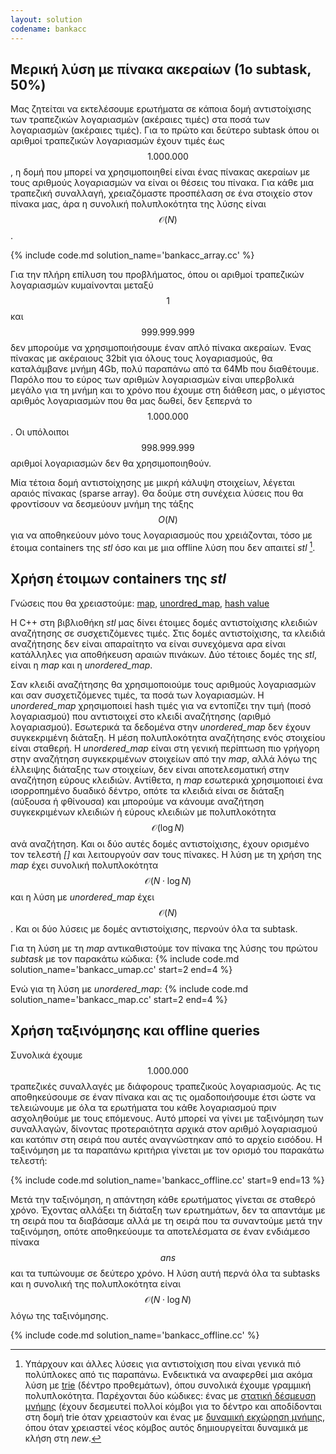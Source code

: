 ```yaml
---
layout: solution
codename: bankacc
---
```



## Μερική λύση με πίνακα ακεραίων (1ο subtask, 50%)

Μας ζητείται να εκτελέσουμε ερωτήματα σε κάποια δομή αντιστοίχισης των τραπεζικών λογαριασμών (ακέραιες τιμές) στα ποσά των λογαριασμών (ακέραιες τιμές). Για το πρώτο και δεύτερο subtask όπου οι αριθμοί τραπεζικών λογαριασμών έχουν τιμές έως $$1.000.000$$, η δομή που μπορεί να χρησιμοποιηθεί είναι ένας
πίνακας ακεραίων με τους αριθμούς λογαριασμών να είναι οι θέσεις του πίνακα. Για κάθε μια τραπεζική συναλλαγή, χρειαζόμαστε προσπέλαση σε ένα στοιχείο στον πίνακα μας, άρα η συνολική πολυπλοκότητα της λύσης είναι $$\mathcal{O}(N)$$.

{% include code.md solution_name='bankacc_array.cc' %}

Για την πλήρη επίλυση του προβλήματος, όπου οι αριθμοί τραπεζικών λογαριασμών κυμαίνονται μεταξύ $$1$$ και $$999.999.999$$ δεν μπορούμε να χρησιμοποιήσουμε έναν απλό πίνακα ακεραίων. Ένας πίνακας με ακέραιους 32bit για όλους τους λογαριασμούς, θα καταλάμβανε μνήμη 4Gb, πολύ παραπάνω από τα 64Mb που διαθέτουμε. Παρόλο που το εύρος των αριθμών λογαριασμών είναι υπερβολικά μεγάλο για τη μνήμη και το χρόνο που έχουμε στη διάθεση μας, ο μέγιστος αριθμός λογαριασμών που θα μας δωθεί, δεν ξεπερνά το $$1.000.000$$. Οι υπόλοιποι $$998.999.999$$ αριθμοί λογαριασμών δεν θα χρησιμοποιηθούν.

Μία τέτοια δομή αντιστοίχησης με μικρή κάλυψη στοιχείων, λέγεται αραιός πίνακας (sparse array). Θα δούμε στη συνέχεια λύσεις που θα φροντίσουν να δεσμεύουν μνήμη της τάξης $$\mathit{O}(N)$$ για να αποθηκεύουν μόνο τους λογαριασμούς που χρειάζονται, τόσο με έτοιμα containers της *stl* όσο και με μια offline λύση που δεν απαιτεί *stl* [^1].

## Χρήση έτοιμων containers της *stl*

Γνώσεις που θα χρειαστούμε: [map](https://kallinikos.github.io/STL), [unordred_map](https://kallinikos.github.io/STL), [hash value](https://el.wikipedia.org/wiki/%CE%A3%CF%85%CE%BD%CE%AC%CF%81%CF%84%CE%B7%CF%83%CE%B7_%CE%BA%CE%B1%CF%84%CE%B1%CF%84%CE%B5%CE%BC%CE%B1%CF%87%CE%B9%CF%83%CE%BC%CE%BF%CF%8D)

Η C++ στη βιβλιοθήκη *stl* μας δίνει έτοιμες δομές αντιστοίχισης κλειδιών αναζήτησης σε συσχετιζόμενες τιμές. Στις δομές αντιστοίχισης, τα κλειδιά αναζήτησης δεν είναι απαραίτητο να είναι συνεχόμενα αρα είναι κατάλληλες για αποθήκευση αραιών πινάκων. Δύο τέτοιες δομές της *stl*, είναι η *map* και η *unordered_map*.

Σαν κλειδί αναζήτησης θα χρησιμοποιούμε τους αριθμούς λογαριασμών και σαν συσχετιζόμενες τιμές, τα ποσά των λογαριασμών.
Η *unordered_map* χρησιμοποιεί hash τιμές για να εντοπίζει την τιμή (ποσό λογαριασμού) που αντιστοιχεί στο κλειδί αναζήτησης (αριθμό λογαριασμού). Εσωτερικά τα δεδομένα στην *unordered_map* δεν έχουν συγκεκριμένη διάταξη. Η μέση πολυπλοκότητα αναζήτησης ενός στοιχείου είναι σταθερή.
Η *unordered_map* είναι στη γενική περίπτωση πιο γρήγορη στην αναζήτηση συγκεκριμένων στοιχείων από την *map*, αλλά λόγω της έλλειψης διάταξης των στοιχείων, δεν είναι αποτελεσματική στην αναζήτηση εύρους κλειδιών. 
Αντίθετα, η *map* εσωτερικά χρησιμοποιεί ένα ισορροπημένο δυαδικό δέντρο, οπότε τα κλειδιά είναι σε διάταξη (αύξουσα ή φθίνουσα) και μπορούμε να κάνουμε αναζήτηση συγκεκριμένων κλειδιών ή εύρους κλειδιών με πολυπλοκότητα $$\mathcal{O}(\log{N})$$ ανά αναζήτηση.
Και οι δύο αυτές δομές αντιστοίχισης, έχουν ορισμένο τον τελεστή *[]* και λειτουργούν σαν τους πίνακες.
Η λύση με τη χρήση της *map* έχει συνολική πολυπλοκότητα $$\mathcal{O}(N\cdot\log{N})$$ και η λύση με *unordered_map* έχει $$\mathcal{O}(N)$$. 
Και οι δύο λύσεις με δομές αντιστοίχισης, περνούν όλα τα subtask.

Για τη λύση με τη *map* αντικαθιστούμε τον πίνακα της λύσης του πρώτου *subtask* με τον παρακάτω κώδικα:
{% include code.md solution_name='bankacc_umap.cc' start=2 end=4 %}

Ενώ για τη λύση με *unordered_map*:
{% include code.md solution_name='bankacc_map.cc' start=2 end=4 %}

## Χρήση ταξινόμησης και offline queries

Συνολικά έχουμε $$1.000.000$$ τραπεζικές συναλλαγές με διάφορους τραπεζικούς λογαριασμούς. Ας τις αποθηκεύσουμε σε έναν πίνακα και ας τις ομαδοποιήσουμε έτσι ώστε να τελειώνουμε με όλα τα ερωτήματα του κάθε λογαριασμού πριν ασχοληθούμε με τους επόμενους. Αυτό μπορεί να γίνει με ταξινόμηση των συναλλαγών, δίνοντας προτεραιότητα αρχικά στον αριθμό λογαριασμού και κατόπιν στη σειρά που
αυτές αναγνώστηκαν από το αρχείο εισόδου. 
Η ταξινόμηση με τα παραπάνω κριτήρια γίνεται με τον ορισμό του παρακάτω τελεστή:

{% include code.md solution_name='bankacc_offline.cc' start=9 end=13 %}

Μετά την ταξινόμηση, η απάντηση κάθε ερωτήματος γίνεται σε σταθερό χρόνο. Έχοντας αλλάξει τη διάταξη των ερωτημάτων, δεν τα απαντάμε με τη σειρά που τα διαβάσαμε αλλά με τη σειρά που τα συναντούμε μετά την ταξινόμηση, οπότε αποθηκεύουμε τα αποτελέσματα σε έναν ενδιάμεσο πίνακα $$\mathit{ans}$$ και τα τυπώνουμε σε δεύτερο χρόνο. Η λύση αυτή περνά όλα τα subtasks και η 
συνολική της πολυπλοκότητα είναι $$\mathcal{O}(N\cdot\log{N})$$ λόγω της ταξινόμησης.

{% include code.md solution_name='bankacc_offline.cc' %}


[^1]: Υπάρχουν και άλλες λύσεις για αντιστοίχιση που είναι γενικά πιό πολύπλοκες από τις παραπάνω. Ενδεικτικά να αναφερθεί μια ακόμα λύση με [trie](https://en.wikipedia.org/wiki/Trie) (δέντρο προθεμάτων), όπου συνολικά έχουμε γραμμική πολυπλοκότητα. Παρέχονται δύο κώδικες: ένας με [στατική δέσμευση μνήμης](https://github.com/pdp-archive/pdp-archive.github.io/blob/master/_includes/source_code/code/33-PDP/bankacc/bankacc_trie.cc) (έχουν δεσμευτεί πολλοί κόμβοι για το δέντρο και αποδίδονται στη δομή trie όταν χρειαστούν και ένας με [δυναμική εκχώρηση μνήμης](https://github.com/pdp-archive/pdp-archive.github.io/blob/master/_includes/source_code/code/33-PDP/bankacc/bankacc_trie_ptr.cc), όπου όταν χρειαστεί νέος κόμβος αυτός δημιουργείται δυναμικά με κλήση στη *new*.  

